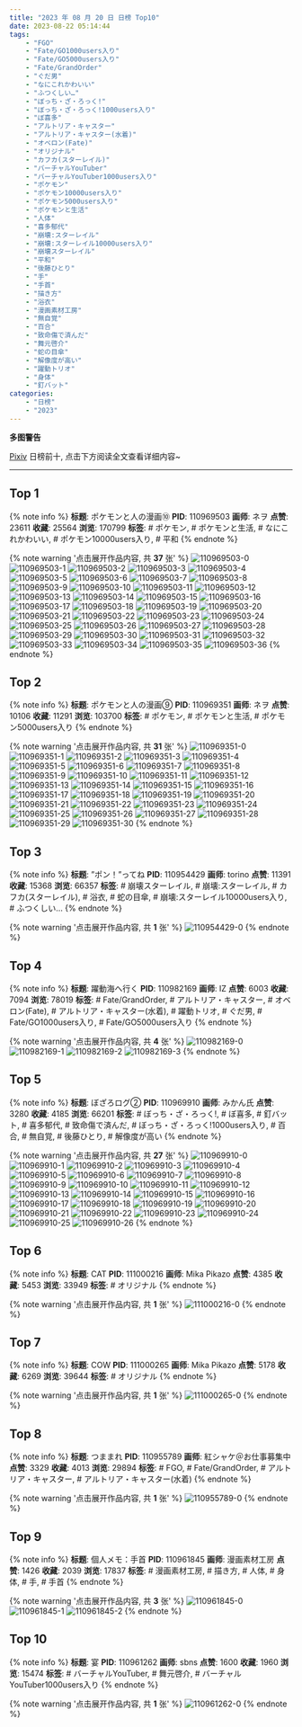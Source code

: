 ```yaml
---
title: "2023 年 08 月 20 日 日榜 Top10"
date: 2023-08-22 05:14:44
tags:
    - "FGO"
    - "Fate/GO1000users入り"
    - "Fate/GO5000users入り"
    - "Fate/GrandOrder"
    - "ぐだ男"
    - "なにこれかわいい"
    - "ふつくしい…"
    - "ぼっち・ざ・ろっく!"
    - "ぼっち・ざ・ろっく!1000users入り"
    - "ぼ喜多"
    - "アルトリア・キャスター"
    - "アルトリア・キャスター(水着)"
    - "オベロン(Fate)"
    - "オリジナル"
    - "カフカ(スターレイル)"
    - "バーチャルYouTuber"
    - "バーチャルYouTuber1000users入り"
    - "ポケモン"
    - "ポケモン10000users入り"
    - "ポケモン5000users入り"
    - "ポケモンと生活"
    - "人体"
    - "喜多郁代"
    - "崩壊:スターレイル"
    - "崩壊:スターレイル10000users入り"
    - "崩壊スターレイル"
    - "平和"
    - "後藤ひとり"
    - "手"
    - "手首"
    - "描き方"
    - "浴衣"
    - "漫画素材工房"
    - "無自覚"
    - "百合"
    - "致命傷で済んだ"
    - "舞元啓介"
    - "蛇の目傘"
    - "解像度が高い"
    - "躍動トリオ"
    - "身体"
    - "釘バット"
categories:
    - "日榜"
    - "2023"
---
```


<i class="fa fa-triangle-exclamation"></i>**多图警告**<i class="fa fa-triangle-exclamation"></i>

[Pixiv](https://www.pixiv.net/) 日榜前十, 点击下方阅读全文查看详细内容~

<!-- more -->

---

## Top 1

{% note info %}
**标题**: ポケモンと人の漫画⑩
**PID**: 110969503 **画师**: ネヲ
**点赞**: 23611 **收藏**: 25564 **浏览**: 170799
**标签**: # ポケモン, # ポケモンと生活, # なにこれかわいい, # ポケモン10000users入り, # 平和
{% endnote %}

{% note warning '点击展开作品内容, 共 **37** 张' %}
![110969503-0](https://i.pixiv.re/img-original/img/2023/08/19/14/11/18/110969503_p0.png)
![110969503-1](https://i.pixiv.re/img-original/img/2023/08/19/14/11/18/110969503_p1.png)
![110969503-2](https://i.pixiv.re/img-original/img/2023/08/19/14/11/18/110969503_p2.png)
![110969503-3](https://i.pixiv.re/img-original/img/2023/08/19/14/11/18/110969503_p3.png)
![110969503-4](https://i.pixiv.re/img-original/img/2023/08/19/14/11/18/110969503_p4.png)
![110969503-5](https://i.pixiv.re/img-original/img/2023/08/19/14/11/18/110969503_p5.png)
![110969503-6](https://i.pixiv.re/img-original/img/2023/08/19/14/11/18/110969503_p6.png)
![110969503-7](https://i.pixiv.re/img-original/img/2023/08/19/14/11/18/110969503_p7.png)
![110969503-8](https://i.pixiv.re/img-original/img/2023/08/19/14/11/18/110969503_p8.png)
![110969503-9](https://i.pixiv.re/img-original/img/2023/08/19/14/11/18/110969503_p9.png)
![110969503-10](https://i.pixiv.re/img-original/img/2023/08/19/14/11/18/110969503_p10.png)
![110969503-11](https://i.pixiv.re/img-original/img/2023/08/19/14/11/18/110969503_p11.png)
![110969503-12](https://i.pixiv.re/img-original/img/2023/08/19/14/11/18/110969503_p12.png)
![110969503-13](https://i.pixiv.re/img-original/img/2023/08/19/14/11/18/110969503_p13.png)
![110969503-14](https://i.pixiv.re/img-original/img/2023/08/19/14/11/18/110969503_p14.png)
![110969503-15](https://i.pixiv.re/img-original/img/2023/08/19/14/11/18/110969503_p15.png)
![110969503-16](https://i.pixiv.re/img-original/img/2023/08/19/14/11/18/110969503_p16.png)
![110969503-17](https://i.pixiv.re/img-original/img/2023/08/19/14/11/18/110969503_p17.png)
![110969503-18](https://i.pixiv.re/img-original/img/2023/08/19/14/11/18/110969503_p18.png)
![110969503-19](https://i.pixiv.re/img-original/img/2023/08/19/14/11/18/110969503_p19.png)
![110969503-20](https://i.pixiv.re/img-original/img/2023/08/19/14/11/18/110969503_p20.png)
![110969503-21](https://i.pixiv.re/img-original/img/2023/08/19/14/11/18/110969503_p21.png)
![110969503-22](https://i.pixiv.re/img-original/img/2023/08/19/14/11/18/110969503_p22.png)
![110969503-23](https://i.pixiv.re/img-original/img/2023/08/19/14/11/18/110969503_p23.png)
![110969503-24](https://i.pixiv.re/img-original/img/2023/08/19/14/11/18/110969503_p24.png)
![110969503-25](https://i.pixiv.re/img-original/img/2023/08/19/14/11/18/110969503_p25.png)
![110969503-26](https://i.pixiv.re/img-original/img/2023/08/19/14/11/18/110969503_p26.png)
![110969503-27](https://i.pixiv.re/img-original/img/2023/08/19/14/11/18/110969503_p27.png)
![110969503-28](https://i.pixiv.re/img-original/img/2023/08/19/14/11/18/110969503_p28.png)
![110969503-29](https://i.pixiv.re/img-original/img/2023/08/19/14/11/18/110969503_p29.png)
![110969503-30](https://i.pixiv.re/img-original/img/2023/08/19/14/11/18/110969503_p30.png)
![110969503-31](https://i.pixiv.re/img-original/img/2023/08/19/14/11/18/110969503_p31.png)
![110969503-32](https://i.pixiv.re/img-original/img/2023/08/19/14/11/18/110969503_p32.png)
![110969503-33](https://i.pixiv.re/img-original/img/2023/08/19/14/11/18/110969503_p33.png)
![110969503-34](https://i.pixiv.re/img-original/img/2023/08/19/14/11/18/110969503_p34.png)
![110969503-35](https://i.pixiv.re/img-original/img/2023/08/19/14/11/18/110969503_p35.png)
![110969503-36](https://i.pixiv.re/img-original/img/2023/08/19/14/11/18/110969503_p36.png)
{% endnote %}

## Top 2

{% note info %}
**标题**: ポケモンと人の漫画⑨
**PID**: 110969351 **画师**: ネヲ
**点赞**: 10106 **收藏**: 11291 **浏览**: 103700
**标签**: # ポケモン, # ポケモンと生活, # ポケモン5000users入り
{% endnote %}

{% note warning '点击展开作品内容, 共 **31** 张' %}
![110969351-0](https://i.pixiv.re/img-original/img/2023/08/19/14/02/47/110969351_p0.png)
![110969351-1](https://i.pixiv.re/img-original/img/2023/08/19/14/02/47/110969351_p1.png)
![110969351-2](https://i.pixiv.re/img-original/img/2023/08/19/14/02/47/110969351_p2.png)
![110969351-3](https://i.pixiv.re/img-original/img/2023/08/19/14/02/47/110969351_p3.png)
![110969351-4](https://i.pixiv.re/img-original/img/2023/08/19/14/02/47/110969351_p4.png)
![110969351-5](https://i.pixiv.re/img-original/img/2023/08/19/14/02/47/110969351_p5.png)
![110969351-6](https://i.pixiv.re/img-original/img/2023/08/19/14/02/47/110969351_p6.png)
![110969351-7](https://i.pixiv.re/img-original/img/2023/08/19/14/02/47/110969351_p7.png)
![110969351-8](https://i.pixiv.re/img-original/img/2023/08/19/14/02/47/110969351_p8.png)
![110969351-9](https://i.pixiv.re/img-original/img/2023/08/19/14/02/47/110969351_p9.png)
![110969351-10](https://i.pixiv.re/img-original/img/2023/08/19/14/02/47/110969351_p10.png)
![110969351-11](https://i.pixiv.re/img-original/img/2023/08/19/14/02/47/110969351_p11.png)
![110969351-12](https://i.pixiv.re/img-original/img/2023/08/19/14/02/47/110969351_p12.png)
![110969351-13](https://i.pixiv.re/img-original/img/2023/08/19/14/02/47/110969351_p13.png)
![110969351-14](https://i.pixiv.re/img-original/img/2023/08/19/14/02/47/110969351_p14.png)
![110969351-15](https://i.pixiv.re/img-original/img/2023/08/19/14/02/47/110969351_p15.png)
![110969351-16](https://i.pixiv.re/img-original/img/2023/08/19/14/02/47/110969351_p16.png)
![110969351-17](https://i.pixiv.re/img-original/img/2023/08/19/14/02/47/110969351_p17.png)
![110969351-18](https://i.pixiv.re/img-original/img/2023/08/19/14/02/47/110969351_p18.png)
![110969351-19](https://i.pixiv.re/img-original/img/2023/08/19/14/02/47/110969351_p19.png)
![110969351-20](https://i.pixiv.re/img-original/img/2023/08/19/14/02/47/110969351_p20.png)
![110969351-21](https://i.pixiv.re/img-original/img/2023/08/19/14/02/47/110969351_p21.png)
![110969351-22](https://i.pixiv.re/img-original/img/2023/08/19/14/02/47/110969351_p22.png)
![110969351-23](https://i.pixiv.re/img-original/img/2023/08/19/14/02/47/110969351_p23.png)
![110969351-24](https://i.pixiv.re/img-original/img/2023/08/19/14/02/47/110969351_p24.png)
![110969351-25](https://i.pixiv.re/img-original/img/2023/08/19/14/02/47/110969351_p25.png)
![110969351-26](https://i.pixiv.re/img-original/img/2023/08/19/14/02/47/110969351_p26.png)
![110969351-27](https://i.pixiv.re/img-original/img/2023/08/19/14/02/47/110969351_p27.png)
![110969351-28](https://i.pixiv.re/img-original/img/2023/08/19/14/02/47/110969351_p28.png)
![110969351-29](https://i.pixiv.re/img-original/img/2023/08/19/14/02/47/110969351_p29.png)
![110969351-30](https://i.pixiv.re/img-original/img/2023/08/19/14/02/47/110969351_p30.png)
{% endnote %}

## Top 3

{% note info %}
**标题**: ”ポン！”ってね
**PID**: 110954429 **画师**: torino
**点赞**: 11391 **收藏**: 15368 **浏览**: 66357
**标签**: # 崩壊スターレイル, # 崩壊:スターレイル, # カフカ(スターレイル), # 浴衣, # 蛇の目傘, # 崩壊:スターレイル10000users入り, # ふつくしい…
{% endnote %}

{% note warning '点击展开作品内容, 共 **1** 张' %}
![110954429-0](https://i.pixiv.re/img-original/img/2023/08/19/00/00/41/110954429_p0.jpg)
{% endnote %}

## Top 4

{% note info %}
**标题**: 躍動海へ行く
**PID**: 110982169 **画师**: IZ
**点赞**: 6003 **收藏**: 7094 **浏览**: 78019
**标签**: # Fate/GrandOrder, # アルトリア・キャスター, # オベロン(Fate), # アルトリア・キャスター(水着), # 躍動トリオ, # ぐだ男, # Fate/GO1000users入り, # Fate/GO5000users入り
{% endnote %}

{% note warning '点击展开作品内容, 共 **4** 张' %}
![110982169-0](https://i.pixiv.re/img-original/img/2023/08/19/22/13/25/110982169_p0.jpg)
![110982169-1](https://i.pixiv.re/img-original/img/2023/08/19/22/13/25/110982169_p1.jpg)
![110982169-2](https://i.pixiv.re/img-original/img/2023/08/19/22/13/25/110982169_p2.jpg)
![110982169-3](https://i.pixiv.re/img-original/img/2023/08/19/22/13/25/110982169_p3.jpg)
{% endnote %}

## Top 5

{% note info %}
**标题**: ぼざろログ②
**PID**: 110969910 **画师**: みかん氏
**点赞**: 3280 **收藏**: 4185 **浏览**: 66201
**标签**: # ぼっち・ざ・ろっく!, # ぼ喜多, # 釘バット, # 喜多郁代, # 致命傷で済んだ, # ぼっち・ざ・ろっく!1000users入り, # 百合, # 無自覚, # 後藤ひとり, # 解像度が高い
{% endnote %}

{% note warning '点击展开作品内容, 共 **27** 张' %}
![110969910-0](https://i.pixiv.re/img-original/img/2023/08/19/14/28/40/110969910_p0.jpg)
![110969910-1](https://i.pixiv.re/img-original/img/2023/08/19/14/28/40/110969910_p1.jpg)
![110969910-2](https://i.pixiv.re/img-original/img/2023/08/19/14/28/40/110969910_p2.jpg)
![110969910-3](https://i.pixiv.re/img-original/img/2023/08/19/14/28/40/110969910_p3.jpg)
![110969910-4](https://i.pixiv.re/img-original/img/2023/08/19/14/28/40/110969910_p4.jpg)
![110969910-5](https://i.pixiv.re/img-original/img/2023/08/19/14/28/40/110969910_p5.jpg)
![110969910-6](https://i.pixiv.re/img-original/img/2023/08/19/14/28/40/110969910_p6.jpg)
![110969910-7](https://i.pixiv.re/img-original/img/2023/08/19/14/28/40/110969910_p7.jpg)
![110969910-8](https://i.pixiv.re/img-original/img/2023/08/19/14/28/40/110969910_p8.jpg)
![110969910-9](https://i.pixiv.re/img-original/img/2023/08/19/14/28/40/110969910_p9.jpg)
![110969910-10](https://i.pixiv.re/img-original/img/2023/08/19/14/28/40/110969910_p10.jpg)
![110969910-11](https://i.pixiv.re/img-original/img/2023/08/19/14/28/40/110969910_p11.jpg)
![110969910-12](https://i.pixiv.re/img-original/img/2023/08/19/14/28/40/110969910_p12.jpg)
![110969910-13](https://i.pixiv.re/img-original/img/2023/08/19/14/28/40/110969910_p13.jpg)
![110969910-14](https://i.pixiv.re/img-original/img/2023/08/19/14/28/40/110969910_p14.jpg)
![110969910-15](https://i.pixiv.re/img-original/img/2023/08/19/14/28/40/110969910_p15.jpg)
![110969910-16](https://i.pixiv.re/img-original/img/2023/08/19/14/28/40/110969910_p16.jpg)
![110969910-17](https://i.pixiv.re/img-original/img/2023/08/19/14/28/40/110969910_p17.jpg)
![110969910-18](https://i.pixiv.re/img-original/img/2023/08/19/14/28/40/110969910_p18.jpg)
![110969910-19](https://i.pixiv.re/img-original/img/2023/08/19/14/28/40/110969910_p19.jpg)
![110969910-20](https://i.pixiv.re/img-original/img/2023/08/19/14/28/40/110969910_p20.jpg)
![110969910-21](https://i.pixiv.re/img-original/img/2023/08/19/14/28/40/110969910_p21.jpg)
![110969910-22](https://i.pixiv.re/img-original/img/2023/08/19/14/28/40/110969910_p22.jpg)
![110969910-23](https://i.pixiv.re/img-original/img/2023/08/19/14/28/40/110969910_p23.jpg)
![110969910-24](https://i.pixiv.re/img-original/img/2023/08/19/14/28/40/110969910_p24.jpg)
![110969910-25](https://i.pixiv.re/img-original/img/2023/08/19/14/28/40/110969910_p25.jpg)
![110969910-26](https://i.pixiv.re/img-original/img/2023/08/19/14/28/40/110969910_p26.jpg)
{% endnote %}

## Top 6

{% note info %}
**标题**: CAT
**PID**: 111000216 **画师**: Mika Pikazo
**点赞**: 4385 **收藏**: 5453 **浏览**: 33949
**标签**: # オリジナル
{% endnote %}

{% note warning '点击展开作品内容, 共 **1** 张' %}
![111000216-0](https://i.pixiv.re/img-original/img/2023/08/20/13/30/57/111000216_p0.jpg)
{% endnote %}

## Top 7

{% note info %}
**标题**: COW
**PID**: 111000265 **画师**: Mika Pikazo
**点赞**: 5178 **收藏**: 6269 **浏览**: 39644
**标签**: # オリジナル
{% endnote %}

{% note warning '点击展开作品内容, 共 **1** 张' %}
![111000265-0](https://i.pixiv.re/img-original/img/2023/08/20/13/33/37/111000265_p0.png)
{% endnote %}

## Top 8

{% note info %}
**标题**: つままれ
**PID**: 110955789 **画师**: 紅シャケ＠お仕事募集中
**点赞**: 3329 **收藏**: 4013 **浏览**: 29894
**标签**: # FGO, # Fate/GrandOrder, # アルトリア・キャスター, # アルトリア・キャスター(水着)
{% endnote %}

{% note warning '点击展开作品内容, 共 **1** 张' %}
![110955789-0](https://i.pixiv.re/img-original/img/2023/08/19/00/30/44/110955789_p0.jpg)
{% endnote %}

## Top 9

{% note info %}
**标题**: 個人メモ：手首
**PID**: 110961845 **画师**: 漫画素材工房
**点赞**: 1426 **收藏**: 2039 **浏览**: 17837
**标签**: # 漫画素材工房, # 描き方, # 人体, # 身体, # 手, # 手首
{% endnote %}

{% note warning '点击展开作品内容, 共 **3** 张' %}
![110961845-0](https://i.pixiv.re/img-original/img/2023/08/19/07/00/08/110961845_p0.jpg)
![110961845-1](https://i.pixiv.re/img-original/img/2023/08/19/07/00/08/110961845_p1.jpg)
![110961845-2](https://i.pixiv.re/img-original/img/2023/08/19/07/00/08/110961845_p2.jpg)
{% endnote %}

## Top 10

{% note info %}
**标题**: 宴
**PID**: 110961262 **画师**: sbns
**点赞**: 1600 **收藏**: 1960 **浏览**: 15474
**标签**: # バーチャルYouTuber, # 舞元啓介, # バーチャルYouTuber1000users入り
{% endnote %}

{% note warning '点击展开作品内容, 共 **1** 张' %}
![110961262-0](https://i.pixiv.re/img-original/img/2023/08/19/06/07/34/110961262_p0.jpg)
{% endnote %}
